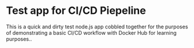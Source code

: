 # Test app for CI/CD Piepeline

This is a quick and dirty test node.js app cobbled together for the purposes of demonstrating a basic CI/CD workflow with Docker Hub for learning purposes..
